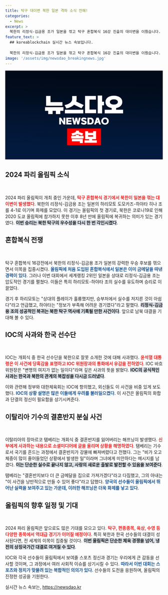 ```yaml
---
title: 탁구 대이변 북한 일본 격파 소식 전해!
categories:
  - News
excerpt: >
  북한의 리정식-김금용 조가 일본을 꺾고 탁구 혼합복식 16강 진출의 대이변을 이뤘습니다. IOC의 한국 선수단 소개 실수와 이탈리아 기수의 결혼반지 분실 사건까지, 2024 파리올림픽이 숨 가쁘게 진행 중입니다!
feature_text: >
  ## koreablockchain 실시간 뉴스 속보입니다.

  북한의 리정식-김금용 조가 일본을 꺾고 탁구 혼합복식 16강 진출의 대이변을 이뤘습니다. IOC의 한국 선수단 소개 실수와 이탈리아 기수의 결혼반지 분실 사건까지, 2024 파리올림픽이 숨 가쁘게 진행 중입니다!
image: '/assets/img/newsdao_breakingnews.jpg'
---
```


<p><img src="/assets/img/newsdao_breakingnews.jpg" alt="koreablockchain 속보" /></p>

<h2 data-ke-size="size26">2024 파리 올림픽 소식</h2>

<p data-ke-size="size16">&nbsp;</p>

<p>2024 파리 올림픽이 개최 중인 가운데, <b><span style="color: #ee2323;">탁구 혼합복식 경기에서 북한이 일본을 꺾는 대이변이 발생했다</span></b>. 북한의 리정식-김금용 조는 일본의 하리모토 도모카즈-하야타 히나 조를 4-1로 이기며 화제를 모았다. 이 경기는 올림픽의 첫 경기로, 북한은 코로나19로 인해 2020 도쿄 올림픽에 참가하지 못한 이후 8년 만에 올림픽에 복귀하는 의미가 있는 경기였다. <b><span style="background-color: #21538527;">이번 승리는 북한 탁구의 우수성을 다시 한 번 각인시켰다</span></b>.</p>

<h2 data-ke-size="size26">혼합복식 전쟁</h2>

<p data-ke-size="size16">&nbsp;</p>

<p>탁구 혼합복식 16강전에서 북한의 리정식-김금용 조가 일본의 강력한 우승 후보를 꺾으면서 이목을 집중시켰다. <b><span style="color: #1a5490;">올림픽에 처음 도입된 혼합복식에서 일본은 이미 금메달을 따낸 경력이 있다</span></b>. 그러나 이번 대회에서 세계랭킹 2위인 일본을 상대로 리정식-김금용 조는 압도적인 경기를 펼쳤다. 이들은 특히 하리모토-하야타 조의 실수를 유도하며 승리로 이끌었다.</p>

<p>경기 후 하리모토는 "상대의 플레이가 훌륭했지만, 승부처에서 실수를 저지른 것이 아쉽다"라고 언급했고, 하야타는 "정보가 부족해 어려운 경기였다"라고 말했다. <b><span style="background-color: #21538527;">리정식-김금용 조의 성공적인 복귀는 북한 탁구 역사에 기록될 만한 사건이다</span></b>. 앞으로 남북 대결을 기대해 볼 수 있다.</p>

<h2 data-ke-size="size26">IOC의 사과와 한국 선수단</h2>

<p data-ke-size="size16">&nbsp;</p>

<p>IOC는 개회식 중 한국 선수단을 북한으로 잘못 소개한 것에 대해 사과했다. <b><span style="color: #ee2323;">윤석열 대통령은 이 사건에 당혹감을 표명하고 IOC 위원장과의 통화에서 유감을 전하였다</span></b>. IOC 바흐 위원장은 "변명의 여지가 없는 일이다"라며 깊은 사과의 뜻을 밝혔다. <b><span style="background-color: #21538527;">IOC의 공식적인 사과는 한국과 북한의 관계의 복잡성을 다시금 드러냈다</span></b>.</p>

<p>이와 관련해 정부와 대한체육회는 IOC에 항의했고, 외신들도 이 사건을 비중 있게 보도했다. <b><span style="color: #1a5490;">IOC의 상황 설명은 많은 이들에게 우려를 불러일으켰다</span></b>. 이 사건은 올림픽의 화합과 단결의 정신이 필요함을 상기시켜준다.</p>

<h2 data-ke-size="size26">이탈리아 기수의 결혼반지 분실 사건</h2>

<p data-ke-size="size16">&nbsp;</p>

<p>이탈리아의 장마르코 탬베리는 개회식 중 결혼반지를 잃어버리는 해프닝이 발생했다. <b><span style="color: #ee2323;">신부에게 사과하는 내용으로 소셜미디어에 글을 올리며 상황을 해명하였다</span></b>. 탬베리는 기수로서 국기를 흔드는 과정에서 결혼반지가 강물에 빠져버렸다고 전했다. 그는 "비가 오고 체중이 많이 줄어들었던 상황에서 발생한 일"이라며 그녀에게 미안하다는 메시지를 남겼다. <b><span style="background-color: #21538527;">이는 단순한 실수로 끝나지 않고, 사랑의 새로운 출발로 발전할 수 있음을 보여준다</span></b>.</p>

<p>탬베리는 "결혼반지보다 더 큰 금메달을 집으로 가져가겠다"라고 다짐했고, 그의 아내는 "이 사건을 낭만적으로 만들 수 있어 좋다"라고 답했다. <b><span style="color: #1a5490;">양국의 선수들이 올림픽에서 뛰어난 실력을 보여주고 있는 가운데, 이러한 해프닝은 더욱 화제를 낳고 있다</span></b>.</p>

<h2 data-ke-size="size26">올림픽의 향후 일정 및 기대</h2>

<p data-ke-size="size16">&nbsp;</p>

<p>2024 파리 올림픽은 앞으로도 많은 기대를 모으고 있다. <b><span style="color: #ee2323;">탁구, 편종종목, 육상, 수영 등 다양한 종목에서 역대급 경기가 이어질 예정이다</span></b>. 특히 북한과 한국 선수들의 대결이 성사된다면, 전 세계의 이목이 집중될 것이다. <b><span style="background-color: #21538527;">이번 올림픽은 단순한 체육 경쟁을 넘어, 냉전의 상징국가간 대결로 여겨질 수 있다</span></b>.</p>

<p>IOC와 각국 선수들이 올림픽에서 보여줄 스포츠 정신과 경기는 우리에게 큰 감동을 선사할 것이며, 그 과정에서 여러 사회적 이슈를 상기시킬 수 있다. <b><span style="color: #1a5490;">따라서 이번 대회는 스포츠와 정치가 맞물려 있는 복합적인 의의가 있다</span></b>. 선수들의 도전을 응원하며, 올림픽의 진정한 성공을 기원한다.</p>
실시간 뉴스 속보는, <a href="https://newsdao.kr" rel="dofollow">https://newsdao.kr</a>


